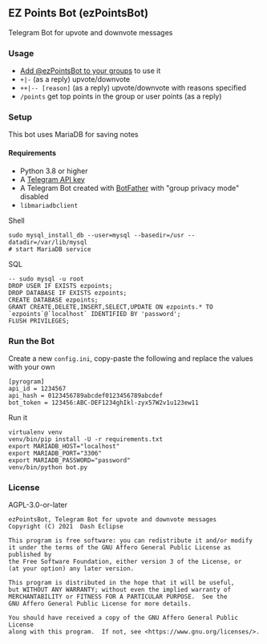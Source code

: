 ## EZ Points Bot (ezPointsBot)

Telegram Bot for upvote and downvote messages

### Usage

- [Add @ezPointsBot to your groups](https://t.me/ezPointsBot?startgroup=) to
  use it
- `+|-` (as a reply) upvote/downvote
- `++|-- [reason]` (as a reply) upvote/downvote with reasons specified
- `/points` get top points in the group or user points (as a reply)

### Setup

This bot uses MariaDB for saving notes

#### Requirements

- Python 3.8 or higher
- A [Telegram API key](https://docs.pyrogram.org/intro/setup#api-keys)
- A Telegram Bot created with [BotFather](https://t.me/BotFather) with
  "group privacy mode" disabled
- `libmariadbclient`

Shell

```
sudo mysql_install_db --user=mysql --basedir=/usr --datadir=/var/lib/mysql
# start MariaDB service
```

SQL

```
-- sudo mysql -u root
DROP USER IF EXISTS ezpoints;
DROP DATABASE IF EXISTS ezpoints;
CREATE DATABASE ezpoints;
GRANT CREATE,DELETE,INSERT,SELECT,UPDATE ON ezpoints.* TO `ezpoints`@`localhost` IDENTIFIED BY 'password';
FLUSH PRIVILEGES;
```

### Run the Bot

Create a new `config.ini`, copy-paste the following and replace the values with
your own

```
[pyrogram]
api_id = 1234567
api_hash = 0123456789abcdef0123456789abcdef
bot_token = 123456:ABC-DEF1234ghIkl-zyx57W2v1u123ew11
```

Run it

```
virtualenv venv
venv/bin/pip install -U -r requirements.txt
export MARIADB_HOST="localhost"
export MARIADB_PORT="3306"
export MARIADB_PASSWORD="password"
venv/bin/python bot.py
```

### License

AGPL-3.0-or-later

```
ezPointsBot, Telegram Bot for upvote and downvote messages
Copyright (C) 2021  Dash Eclipse

This program is free software: you can redistribute it and/or modify
it under the terms of the GNU Affero General Public License as published by
the Free Software Foundation, either version 3 of the License, or
(at your option) any later version.

This program is distributed in the hope that it will be useful,
but WITHOUT ANY WARRANTY; without even the implied warranty of
MERCHANTABILITY or FITNESS FOR A PARTICULAR PURPOSE.  See the
GNU Affero General Public License for more details.

You should have received a copy of the GNU Affero General Public License
along with this program.  If not, see <https://www.gnu.org/licenses/>.
```
